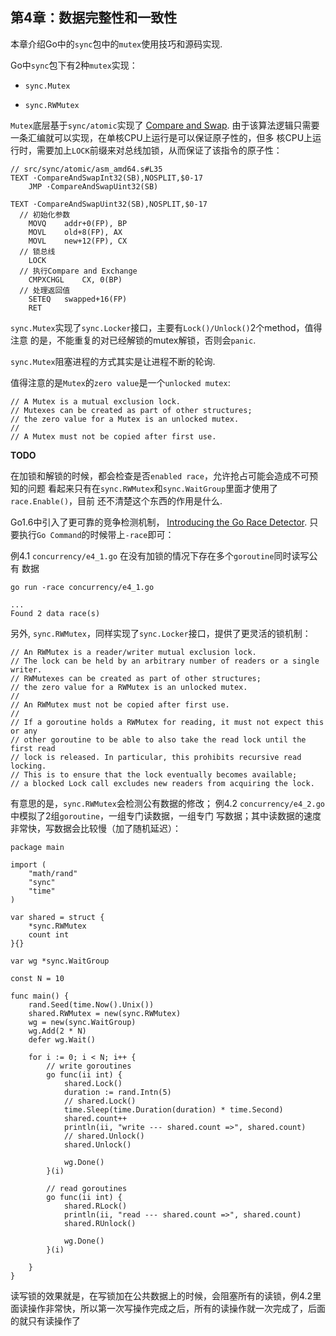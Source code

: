 第4章：数据完整性和一致性
-----------------------

本章介绍Go中的`sync`包中的`mutex`使用技巧和源码实现.

Go中`sync`包下有2种`mutex`实现：

* `sync.Mutex`

* `sync.RWMutex`

`Mutex`底层基于`sync/atomic`实现了
[Compare and Swap](https://en.wikipedia.org/wiki/Compare-and-swap).
由于该算法逻辑只需要一条汇编就可以实现，在单核CPU上运行是可以保证原子性的，但多
核CPU上运行时，需要加上`LOCK`前缀来对总线加锁，从而保证了该指令的原子性：

```
// src/sync/atomic/asm_amd64.s#L35
TEXT ·CompareAndSwapInt32(SB),NOSPLIT,$0-17
	JMP	·CompareAndSwapUint32(SB)

TEXT ·CompareAndSwapUint32(SB),NOSPLIT,$0-17
  // 初始化参数
	MOVQ	addr+0(FP), BP
	MOVL	old+8(FP), AX
	MOVL	new+12(FP), CX
  // 锁总线
	LOCK
  // 执行Compare and Exchange
	CMPXCHGL	CX, 0(BP)
  // 处理返回值
	SETEQ	swapped+16(FP)
	RET
```

`sync.Mutex`实现了`sync.Locker`接口，主要有`Lock()/Unlock()`2个method，值得注意
的是，不能重复的对已经解锁的mutex解锁，否则会`panic`.

`sync.Mutex`阻塞进程的方式其实是让进程不断的轮询.

值得注意的是`Mutex`的`zero value`是一个`unlocked mutex`:

```
// A Mutex is a mutual exclusion lock.
// Mutexes can be created as part of other structures;
// the zero value for a Mutex is an unlocked mutex.
//
// A Mutex must not be copied after first use.
```

**TODO**

在加锁和解锁的时候，都会检查是否`enabled race`，允许抢占可能会造成不可预知的问题
看起来只有在`sync.RWMutex`和`sync.WaitGroup`里面才使用了`race.Enable()`，目前
还不清楚这个东西的作用是什么.

Go1.6中引入了更可靠的竞争检测机制，
[Introducing the Go Race Detector](https://blog.golang.org/race-detector).
只要执行`Go Command`的时候带上`-race`即可：

例4.1 `concurrency/e4_1.go` 在没有加锁的情况下存在多个`goroutine`同时读写公有
数据


```
go run -race concurrency/e4_1.go

...
Found 2 data race(s)
```

另外, `sync.RWMutex`，同样实现了`sync.Locker`接口，提供了更灵活的锁机制：

```
// An RWMutex is a reader/writer mutual exclusion lock.
// The lock can be held by an arbitrary number of readers or a single writer.
// RWMutexes can be created as part of other structures;
// the zero value for a RWMutex is an unlocked mutex.
//
// An RWMutex must not be copied after first use.
//
// If a goroutine holds a RWMutex for reading, it must not expect this or any
// other goroutine to be able to also take the read lock until the first read
// lock is released. In particular, this prohibits recursive read locking.
// This is to ensure that the lock eventually becomes available;
// a blocked Lock call excludes new readers from acquiring the lock.
```

有意思的是，`sync.RWMutex`会检测公有数据的修改；
例4.2 `concurrency/e4_2.go`中模拟了2组`goroutine`，一组专门读数据，一组专门
写数据；其中读数据的速度非常快，写数据会比较慢（加了随机延迟）：

```
package main

import (
	"math/rand"
	"sync"
	"time"
)

var shared = struct {
	*sync.RWMutex
	count int
}{}

var wg *sync.WaitGroup

const N = 10

func main() {
	rand.Seed(time.Now().Unix())
	shared.RWMutex = new(sync.RWMutex)
	wg = new(sync.WaitGroup)
	wg.Add(2 * N)
	defer wg.Wait()

	for i := 0; i < N; i++ {
		// write goroutines
		go func(ii int) {
			shared.Lock()
			duration := rand.Intn(5)
			// shared.Lock()
			time.Sleep(time.Duration(duration) * time.Second)
			shared.count++
			println(ii, "write --- shared.count =>", shared.count)
			// shared.Unlock()
			shared.Unlock()

			wg.Done()
		}(i)

		// read goroutines
		go func(ii int) {
			shared.RLock()
			println(ii, "read --- shared.count =>", shared.count)
			shared.RUnlock()

			wg.Done()
		}(i)

	}
}
```

读写锁的效果就是，在写锁加在公共数据上的时候，会阻塞所有的读锁，例4.2里面读操作非常快，所以第一次写操作完成之后，所有的读操作就一次完成了，后面的就只有读操作了




